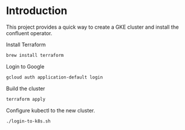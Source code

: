 # Introduction 

This project provides a quick way to create a GKE cluster and install the confluent operator.

Install Terraform     

```bash
brew install terraform
```

Login to Google

```bash
gcloud auth application-default login
```

Build the cluster

```bash
terraform apply
```

Configure kubectl to the new cluster.

```bash
./login-to-k8s.sh
```